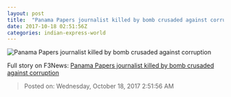 ```yaml
---
layout: post
title:  "Panama Papers journalist killed by bomb crusaded against corruption"
date: 2017-10-18 02:51:56Z
categories: indian-express-world
---
```


![Panama Papers journalist killed by bomb crusaded against corruption](http://images.indianexpress.com/2017/10/maltese-journalist.jpg?w=759)




Full story on F3News: [Panama Papers journalist killed by bomb crusaded against corruption](http://www.f3nws.com/n/GHGXHD)

> Posted on: Wednesday, October 18, 2017 2:51:56 AM
